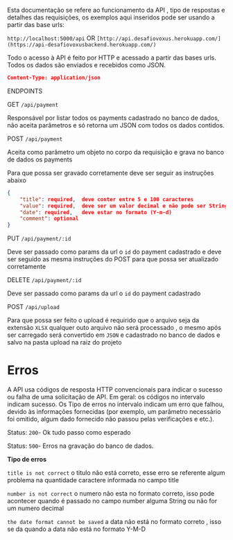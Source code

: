 Esta documentação se refere ao funcionamento da API , tipo de respostas e detalhes das requisições, os exemplos aqui inseridos pode ser usando a partir das base urls:

`http://localhost:5000/api`  OR `[http://api.desafiovoxus.herokuapp.com/](https://api-desafiovoxusbackend.herokuapp.com/)`

Todo o acesso à API é feito por HTTP e acessado a partir das bases urls. Todos os dados são enviados e recebidos como JSON.

```json
Content-Type: application/json
```

ENDPOINTS

GET `/api/payment` 

Responsável por listar todos os payments cadastrado no banco de dados, não aceita parâmetros  e só retorna um JSON com todos os dados contidos. 

POST `/api/payment` 

Aceita como parâmetro um objeto no corpo da requisição e grava no banco de dados os payments 

Para que possa ser gravado corretamente deve ser seguir as instruções abaixo

```json
{
	"title": required,  deve conter entre 5 e 100 caracteres 
	"value": required,  deve ser um valor decimal e não pode ser String
	"date": required,   deve estar no formato (Y-m-d)
	"comment": optional 
}
```

PUT `/api/payment/:id`

Deve ser passado como params da url o `id`  do payment cadastrado e deve ser seguido as mesma instruções do POST para que possa ser atualizado corretamente

DELETE `/api/payment/:id`

Deve ser passado como params da url o `id`  do payment cadastrado

POST `/api/upload`

Para que possa ser feito o upload é requirido que o arquivo seja da extensão `XLSX` qualquer outo arquivo não será processado , o mesmo após ser carregado será convertido em `JSON` e cadastrado no banco de dados e salvo na pasta upload na raiz do projeto

# **Erros**

A API usa códigos de resposta HTTP convencionais para indicar o sucesso ou falha de uma solicitação de API. Em geral: os códigos no intervalo indicam sucesso. Os Tipo de erros no intervalo indicam um erro que falhou, devido às informações fornecidas (por exemplo, um parâmetro necessário foi omitido, algum dado fornecido não passou pelas verificações e  etc.). 

Status: `200`- Ok tudo passo como esperado

Status: `500`- Erros na gravação do banco de dados.

**Tipo de erros**

`title is not correct`  o titulo não está correto, esse erro se referente algum problema na quantidade caractere  informada no campo title

`number is not correct`  o numero não esta no formato correto, isso pode acontecer quando é passado no campo number alguma String ou não for um numero decimal

`the date format cannot be saved`  a data não está no formato correto , isso se da quando a data não está no formato Y-M-D
